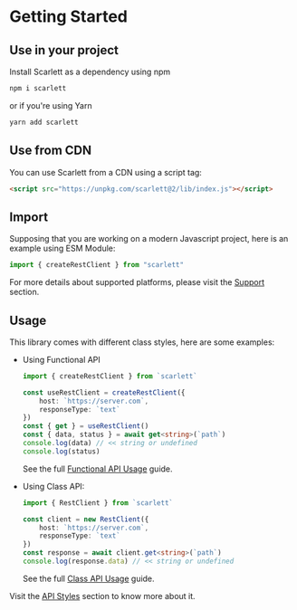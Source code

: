 # Getting Started

## Use in your project

Install Scarlett as a dependency using npm
```bash
npm i scarlett
```

or if you're using Yarn
```bash
yarn add scarlett
```

## Use from CDN
You can use Scarlett from a CDN using a script tag:
```html
<script src="https://unpkg.com/scarlett@2/lib/index.js"></script>

```
## Import

Supposing that you are working on a modern Javascript project, here is an example using ESM Module:
```typescript
import { createRestClient } from "scarlett"

```

For more details about supported platforms, please visit the [Support](/guide/support) section.

## Usage

This library comes with different class styles, here are some examples:

* Using Functional API
	```typescript
	import { createRestClient } from `scarlett`

	const useRestClient = createRestClient({
		host: `https://server.com`,
		responseType: `text`
	})
	const { get } = useRestClient()
	const { data, status } = await get<string>(`path`)
	console.log(data) // << string or undefined
	console.log(status)
	```
	See the full [Functional API Usage](/guide/functional) guide.

* Using Class API:
	```typescript
	import { RestClient } from `scarlett`

	const client = new RestClient({
		host: `https://server.com`,
		responseType: `text`
	})
	const response = await client.get<string>(`path`)
	console.log(response.data) // << string or undefined
	```
	See the full [Class API Usage](/guide/class) guide.

Visit the [API Styles](/api/styles) section to know more about it.
